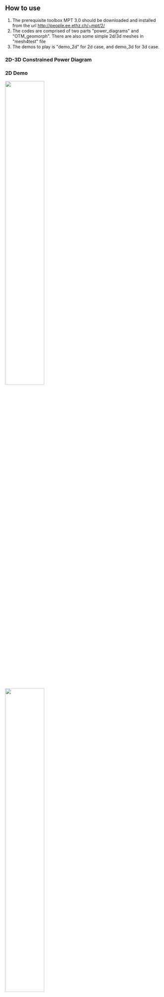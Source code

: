 ## How to use
1. The prerequisite toolbox MPT 3.0 should be downloaded and installed from the url
http://people.ee.ethz.ch/~mpt/2/
2. The codes are comprised of two parts "power_diagrams" and "OTM_geomorph". There are also some simple 2d/3d
meshes in "mesh4test" file
3. The demos to play is "demo_2d" for 2d case, and demo_3d for 3d case.
### 2D-3D Constrained Power Diagram

### 2D Demo
<img src="https://user-images.githubusercontent.com/58901415/156458603-f75aab4b-fc9c-429e-8dc1-bb611d592cca.gif" width="50%" height="50%" />
<img src="https://user-images.githubusercontent.com/58901415/156458787-dc8bc901-4624-4f1d-a93b-ec24c5ab64db.gif" width="50%" height="50%" />
<!---![newton3d_bm2_dynamic2_parallel](https://user-images.githubusercontent.com/58901415/156458512-dbce3193-2553-4700-b48c-e956a6d8854b.gif)
![newton2e_bm1_rec2ring_dynamic1](https://user-images.githubusercontent.com/58901415/156458603-f75aab4b-fc9c-429e-8dc1-bb611d592cca.gif)
![newton_2circles_500loops_bw](https://user-images.githubusercontent.com/58901415/156458787-dc8bc901-4624-4f1d-a93b-ec24c5ab64db.gif) --->

### 2D Demo
<img src="https://user-images.githubusercontent.com/58901415/156458512-dbce3193-2553-4700-b48c-e956a6d8854b.gif" width="50%" height="50%" />

